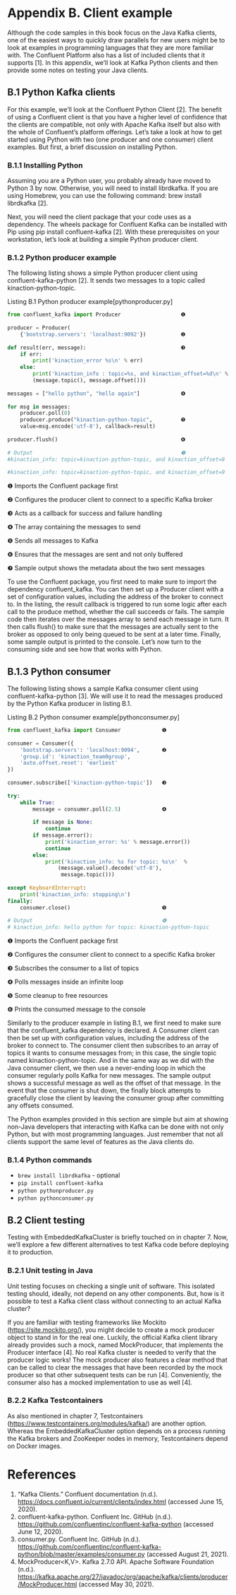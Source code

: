# Appendix B. Client example
Although the code samples in this book focus on the Java Kafka clients, one of the easiest ways to quickly draw parallels for new users might be to look at examples in programming languages that they are more familiar with. The Confluent Platform also has a list of included clients that it supports [1]. In this appendix, we’ll look at Kafka Python clients and then provide some notes on testing your Java clients.

## B.1 Python Kafka clients
For this example, we’ll look at the Confluent Python Client [2]. The benefit of using a Confluent client is that you have a higher level of confidence that the clients are compatible, not only with Apache Kafka itself but also with the whole of Confluent’s platform offerings. Let’s take a look at how to get started using Python with two (one producer and one consumer) client examples. But first, a brief discussion on installing Python.

### B.1.1 Installing Python
Assuming you are a Python user, you probably already have moved to Python 3 by now. Otherwise, you will need to install librdkafka. If you are using Homebrew, you can use the following command: brew install librdkafka [2].

Next, you will need the client package that your code uses as a dependency. The wheels package for Confluent Kafka can be installed with Pip using pip install confluent-kafka [2]. With these prerequisites on your workstation, let’s look at building a simple Python producer client.

### B.1.2 Python producer example
The following listing shows a simple Python producer client using confluent-kafka-python [2]. It sends two messages to a topic called kinaction-python-topic.

Listing B.1 Python producer example[pythonproducer.py]
```python
from confluent_kafka import Producer                   ❶
 
producer = Producer(
    {'bootstrap.servers': 'localhost:9092'})           ❷
 
def result(err, message):                              ❸
    if err:
        print('kinaction_error %s\n' % err)
    else:
        print('kinaction_info : topic=%s, and kinaction_offset=%d\n' %
        (message.topic(), message.offset()))
 
messages = ["hello python", "hello again"]             ❹
 
for msg in messages:
    producer.poll(0)
    producer.produce("kinaction-python-topic",         ❺
    value=msg.encode('utf-8'), callback=result)
 
producer.flush()                                       ❻
 
# Output                                               ❼
#kinaction_info: topic=kinaction-python-topic, and kinaction_offset=8
 
#kinaction_info: topic=kinaction-python-topic, and kinaction_offset=9
```
❶ Imports the Confluent package first

❷ Configures the producer client to connect to a specific Kafka broker

❸ Acts as a callback for success and failure handling

❹ The array containing the messages to send

❺ Sends all messages to Kafka

❻ Ensures that the messages are sent and not only buffered

❼ Sample output shows the metadata about the two sent messages

To use the Confluent package, you first need to make sure to import the dependency confluent_kafka. You can then set up a Producer client with a set of configuration values, including the address of the broker to connect to. In the listing, the result callback is triggered to run some logic after each call to the produce method, whether the call succeeds or fails. The sample code then iterates over the messages array to send each message in turn. It then calls flush() to make sure that the messages are actually sent to the broker as opposed to only being queued to be sent at a later time. Finally, some sample output is printed to the console. Let’s now turn to the consuming side and see how that works with Python.

## B.1.3 Python consumer
The following listing shows a sample Kafka consumer client using confluent-kafka-python [3]. We will use it to read the messages produced by the Python Kafka producer in listing B.1.

Listing B.2 Python consumer example[pythonconsumer.py]
```python
from confluent_kafka import Consumer             ❶
 
consumer = Consumer({
    'bootstrap.servers': 'localhost:9094',       ❷
    'group.id': 'kinaction_team0group',
    'auto.offset.reset': 'earliest'
})
 
consumer.subscribe(['kinaction-python-topic'])   ❸
 
try:
    while True:
        message = consumer.poll(2.5)             ❹
 
        if message is None:
            continue
        if message.error():
            print('kinaction_error: %s' % message.error())
            continue
        else:
            print('kinaction_info: %s for topic: %s\n'  %
                (message.value().decode('utf-8'),
                 message.topic()))
 
except KeyboardInterrupt:
    print('kinaction_info: stopping\n')
finally:
    consumer.close()                             ❺
 
# Output                                         ❻
# kinaction_info: hello python for topic: kinaction-python-topic
```

❶ Imports the Confluent package first

❷ Configures the consumer client to connect to a specific Kafka broker

❸ Subscribes the consumer to a list of topics

❹ Polls messages inside an infinite loop

❺ Some cleanup to free resources

❻ Prints the consumed message to the console

Similarly to the producer example in listing B.1, we first need to make sure that the confluent_kafka dependency is declared. A Consumer client can then be set up with configuration values, including the address of the broker to connect to. The consumer client then subscribes to an array of topics it wants to consume messages from; in this case, the single topic named kinaction-python-topic. And in the same way as we did with the Java consumer client, we then use a never-ending loop in which the consumer regularly polls Kafka for new messages. The sample output shows a successful message as well as the offset of that message. In the event that the consumer is shut down, the finally block attempts to gracefully close the client by leaving the consumer group after committing any offsets consumed.

The Python examples provided in this section are simple but aim at showing non-Java developers that interacting with Kafka can be done with not only Python, but with most programming languages. Just remember that not all clients support the same level of features as the Java clients do.

### B.1.4 Python commands

* `brew install librdkafka` - optional 
* `pip install confluent-kafka`
* `python pythonproducer.py`
* `python pythonconsumer.py`


## B.2 Client testing
Testing with EmbeddedKafkaCluster is briefly touched on in chapter 7. Now, we’ll explore a few different alternatives to test Kafka code before deploying it to production.

### B.2.1 Unit testing in Java
Unit testing focuses on checking a single unit of software. This isolated testing should, ideally, not depend on any other components. But, how is it possible to test a Kafka client class without connecting to an actual Kafka cluster?

If you are familiar with testing frameworks like Mockito (https://site.mockito.org/), you might decide to create a mock producer object to stand in for the real one. Luckily, the official Kafka client library already provides such a mock, named MockProducer, that implements the Producer interface [4]. No real Kafka cluster is needed to verify that the producer logic works! The mock producer also features a clear method that can be called to clear the messages that have been recorded by the mock producer so that other subsequent tests can be run [4]. Conveniently, the consumer also has a mocked implementation to use as well [4].

### B.2.2 Kafka Testcontainers
As also mentioned in chapter 7, Testcontainers (https://www.testcontainers.org/modules/kafka/) are another option. Whereas the EmbeddedKafkaCluster option depends on a process running the Kafka brokers and ZooKeeper nodes in memory, Testcontainers depend on Docker images.

# References
1. “Kafka Clients.” Confluent documentation (n.d.). https://docs.confluent.io/current/clients/index.html (accessed June 15, 2020).
1. confluent-kafka-python. Confluent Inc. GitHub (n.d.). https://github.com/confluentinc/confluent-kafka-python (accessed June 12, 2020).
1. consumer.py. Confluent Inc. GitHub (n.d.). https://github.com/confluentinc/confluent-kafka-python/blob/master/examples/consumer.py (accessed August 21, 2021).
1. MockProducer<K,V>. Kafka 2.7.0 API. Apache Software Foundation (n.d.). https://kafka.apache.org/27/javadoc/org/apache/kafka/clients/producer/MockProducer.html (accessed May 30, 2021).

